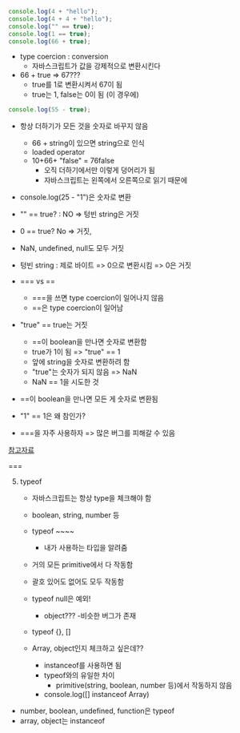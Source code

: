 ```javascript
console.log(4 + "hello");
console.log(4 + 4 + "hello");
console.log("" == true);
console.log(1 == true);
console.log(66 + true);
```

- type coercion : conversion
  - 자바스크립트가 값을 강제적으로 변환시킨다
- 66 + true => 67???
  - true를 1로 변환시켜서 67이 됨
  - true는 1, false는 0이 됨 (이 경우에)

```javascript
console.log(55 - true);
```

- 항상 더하기가 모든 것을 숫자로 바꾸지 않음

  - 66 + string이 있으면 string으로 인식
  - loaded operator
  - 10+66+ "false" = 76false
    - 오직 더하기에서만 이렇게 덩어리가 됨
    - 자바스크립트는 왼쪽에서 오른쪽으로 읽기 때문에

- console.log(25 - "1")은 숫자로 변환

- "" == true? : NO => 텅빈 string은 거짓
- 0 == true? No => 거짓,
- NaN, undefined, null도 모두 거짓

- 텅빈 string : 제로 바이트 => 0으로 변환시킴 => 0은 거짓

- === vs ==

  - ===을 쓰면 type coercion이 일어나지 않음
  - ==은 type coercion이 일어남

- "true" == true는 거짓

  - ==이 boolean을 만나면 숫자로 변환함
  - true가 1이 됨 => "true" == 1
  - 앞에 string을 숫자로 변환하려 함
  - "true"는 숫자가 되지 않음 => NaN
  - NaN == 1을 시도한 것

- ==이 boolean을 만나면 모든 게 숫자로 변환됨

- "1" == 1은 왜 참인가?

- ===을 자주 사용하자 => 많은 버그를 피해갈 수 있음

[참고자료](https://www.youtube.com/watch?v=dIIQmSsg0SI)

===

5. typeof

   - 자바스크립트는 항상 type을 체크해야 함
   - boolean, string, number 등
   - typeof ~~~~
     - 내가 사용하는 타입을 알려줌
   - 거의 모든 primitive에서 다 작동함
   - 괄호 있어도 없어도 모두 작동함

   - typeof null은 예외!
     - object??? -비슷한 버그가 존재
   - typeof {}, []
   - Array, object인지 체크하고 싶은데??
     - instanceof를 사용하면 됨
     - typeof와의 유일한 차이
       - primitive(string, boolean, number 등)에서 작동하지 않음
     - console.log([] instanceof Array)

- number, boolean, undefined, function은 typeof
- array, object는 instanceof
